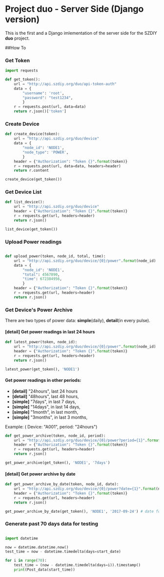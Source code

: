 # Project duo - Server Side (Django version)

This is the first and a Django imlementation of the server side for the SZDIY **duo** project.



##How To

### Get Token
```python
import requests

def get_token():
    url = "http://api.szdiy.org/duo/api-token-auth"
    data = {
        "username": 'root',
        "password": "test1234",
        }
    r = requests.post(url, data=data)
    return r.json()['token']
```

### Create Device
```python
def create_device(token):
    url = "http://api.szdiy.org/duo/device"
    data = {
        "node_id": 'NODE1',
        "node_type": 'POWER',
        }
    header = {"Authorization": "Token {}".format(token)}
    r = requests.post(url, data=data, headers=header)
    return r.content

create_device(get_token())

```

### Get Device List

```python
def list_device():
    url = "http://api.szdiy.org/duo/device"
    header = {"Authorization": "Token {}".format(token)}
    r = requests.get(url, headers=header)
    return r.json()

list_device(get_token())

```

### Upload Power readings

```python

def upload_power(token, node_id, total, time):
    url = "http://api.szdiy.org/duo/device/{0}/power".format(node_id)
    data = {
        "node_id": 'NODE1',
        "total": 4567890,
        "time": 672384956,
        }
    header = {"Authorization": "Token {}".format(token)}
    r = requests.get(url, headers=header)
    return r.json()

```
### Get Device's Power Archive

There are two types of power data: **simple**(daily), **detail**(in every pulse).

####  __[detail]__ Get power readings in last 24 hours

```python
def latest_power(token, node_id):
    url = "http://api.szdiy.org/duo/device/{0}/power".format(node_id)
    header = {"Authorization": "Token {}".format(token)}
    r = requests.get(url, headers=header)
    return r.json()

latest_power(get_token(), 'NODE1')

```

#### Get power readings in other periods:

   * __[detail]__ "24hours", last 24 hours
   * __[detail]__ "48hours", last 48 hours,
   * __[simple]__ "7days", in last 7 days,
   * __[simple]__ "14days", in last 14 days,
   * __[simple]__ "1month", in last month,
   * __[simple]__ "3months", in last 3 months,

  Example: ( Device: "A001", period: "24hours")

 ```python
 def get_power_archive(token, node_id, period):
     url = "http://api.szdiy.org/duo/device/{0}/power?period={1}".format(node_id, period)
     header = {"Authorization": "Token {}".format(token)}
     r = requests.get(url, headers=header)
     return r.json()

 get_power_archive(get_token(), 'NODE1', '7days')

 ```

#### __[detail]__ Get power archive by date

```python
def get_power_archive_by_date(token, node_id, date):
    url = "http://api.szdiy.org/duo/device/{0}/power?date={1}".format(node_id, date)
    header = {"Authorization": "Token {}".format(token)}
    r = requests.get(url, headers=header)
    return r.json()

get_power_archive_by_date(get_token(), 'NODE1', '2017-09-24') # date format "YYYY-MM-dd"

```

### Generate past 70 days data for testing

```python

import datetime

now = datetime.datetime.now()
test_time = now - datetime.timedelta(days=start_date)

for i in range(70):
    test_time = (now - datetime.timedelta(days=i)).timestamp()
    print(Post_data(start_time))


```
